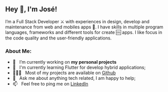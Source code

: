 ## Hey 👋, I'm José!



I’m a Full Stack Developer :crossed_swords: with experiences in design, develop and maintenance from web and mobiles apps :iphone:. I have skills in multiple program languages, frameworks and different tools for create :cool: apps. I like focus in the code quality and the user-friendly applications.


### About Me:

- 🔭 &nbsp; I’m currently working on **my personal projects**
- 🌱 &nbsp; I'm currently learning Flutter for develop hybrid applications; 
- 👨🏻‍💻 &nbsp; Most of my projects are available on [Github](https://github.com/LordSaac?tab=repositories)
- 💬 &nbsp; Ask me about anything tech related, I am happy to help;
- 📫 &nbsp; Feel free to ping me on [LinkedIn](https://www.linkedin.com/in/jos%C3%A9-i-guti%C3%A9rrez-b-62a007112/)

<br>


